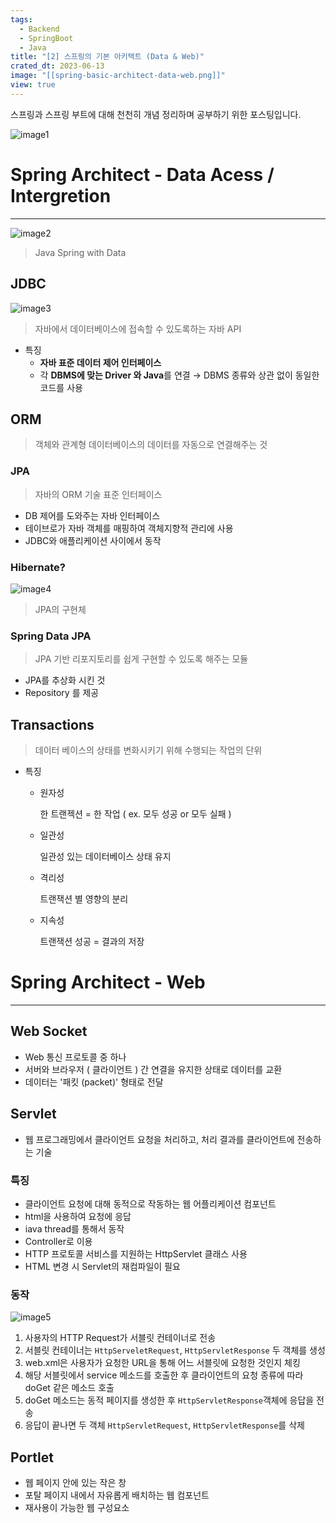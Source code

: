 ```yaml
---
tags:
  - Backend
  - SpringBoot
  - Java
title: "[2] 스프링의 기본 아키텍트 (Data & Web)"
crated_dt: 2023-06-13
image: "[[spring-basic-architect-data-web.png]]"
view: true
---
```

스프링과 스프링 부트에 대해 천천히 개념 정리하며 공부하기 위한 포스팅입니다.

![image1](spring-basic-architect-data-web-1.png)

# Spring Architect - Data Acess / Intergretion

---


![image2](spring-basic-architect-data-web-2.png)

> Java Spring with Data

## JDBC

![image3](spring-basic-architect-data-web-3.png)

> 자바에서 데이터베이스에 접속할 수 있도록하는 자바 API

- 특징
	- **자바 표준 데이터 제어 인터페이스**
	- 각 **DBMS에 맞는 Driver 와 Java**를 연결
		→ DBMS 종류와 상관 없이 동일한 코드를 사용

## ORM

> 객체와 관계형 데이터베이스의 데이터를 자동으로 연결해주는 것

### JPA

> 자바의 ORM 기술 표준 인터페이스

- DB 제어를 도와주는 자바 인터페이스
- 테이브로가 자바 객체를 매핑하여 객체지향적 관리에 사용
- JDBC와 애플리케이션 사이에서 동작
### Hibernate?

![image4](spring-basic-architect-data-web-4.png)

> JPA의 구현체

### Spring Data JPA

> JPA 기반 리포지토리를 쉽게 구현할 수 있도록 해주는 모듈

- JPA를 추상화 시킨 것
- Repository 를 제공

## Transactions

> 데이터 베이스의 상태를 변화시키기 위해 수행되는 작업의 단위

- 특징
	- 원자성
		
		한 트랜젝션 = 한 작업 ( ex. 모두 성공 or 모두 실패 )
	- 일관성
		
		일관성 있는 데이터베이스 상태 유지
	- 격리성
		
		트랜잭션 별 영향의 분리
	- 지속성
		  
		트랜잭션 성공 = 결과의 저장

# Spring Architect - Web

---

## Web Socket

- Web 통신 프로토콜 중 하나
- 서버와 브라우저 ( 클라이언트 ) 간 연결을 유지한 상태로 데이터를 교환
- 데이터는 '패킷 (packet)' 형태로 전달

## Servlet

- 웹 프로그래밍에서 클라이언트 요청을 처리하고, 처리 결과를 클라이언트에 전송하는 기술

### 특징

- 클라이언트 요청에 대해 동적으로 작동하는 웹 어플리케이션 컴포넌트
- html을 사용하여 요청에 응답
- iava thread를 통해서 동작
- Controller로 이용
- HTTP 프로토콜 서비스를 지원하는 HttpServlet 클래스 사용
- HTML 변경 시 Servlet의 재컴파일이 필요

### 동작

![image5](spring-basic-architect-data-web-5.png)

1. 사용자의 HTTP Request가 서블릿 컨테이너로 전송
2. 서블릿 컨테이너는 `HttpServeletRequest`, `HttpServletResponse` 두 객체를 생성
3. web.xml은 사용자가 요청한 URL을 통해 어느 서블릿에 요청한 것인지 체킹
4. 해당 서블릿에서 service 메소드를 호출한 후 클라이언트의 요청 종류에 따라 doGet 같은 메소드 호출
5. doGet 메소드는 동적 페이지를 생성한 후 `HttpServletResponse`객체에 응답을 전송
6. 응답이 끝나면 두 객체 `HttpServletRequest`, `HttpServletResponse`를 삭제

## Portlet

- 웹 페이지 안에 있는 작은 창
- 포탈 페이지 내에서 자유롭게 배치하는 웹 컴포넌트
- 재사용이 가능한 웹 구성요소